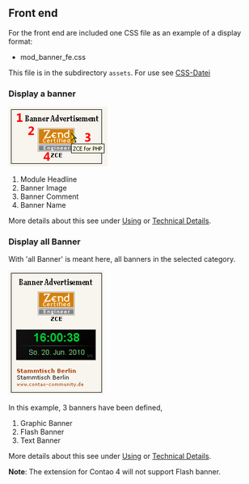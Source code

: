 ## Front end

For the front end are included one CSS file as an example of a display format:

* mod_banner_fe.css

This file is in the subdirectory `assets`. For use see [CSS-Datei](../04-using/04-demo-css-file.md)


### Display a banner

![Display a banner](images/banner_en_frontend_one_banner.jpg)

1. Module Headline
2. Banner Image
3. Banner Comment
4. Banner Name

More details about this see under [Using](../04-using/README.md) or [Technical Details](../05-technical-details/README.md).


### Display all Banner

With 'all Banner' is meant here, all banners in the selected category.

![Display all banner](images/banner_en_frontend_all_banner.jpg)

In this example, 3 banners have been defined,
1. Graphic Banner
2. Flash Banner
3. Text Banner

More details about this see under [Using](../04-using/README.md) or [Technical Details](../05-technical-details/README.md).

**Note**: The extension for Contao 4 will not support Flash banner.
